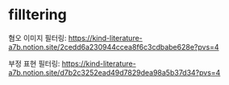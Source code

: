 # filltering
혐오 이미지 필터링: https://kind-literature-a7b.notion.site/2cedd6a230944ccea8f6c3cdbabe628e?pvs=4

부정 표현 필터링: https://kind-literature-a7b.notion.site/d7b2c3252ead49d7829dea98a5b37d34?pvs=4
